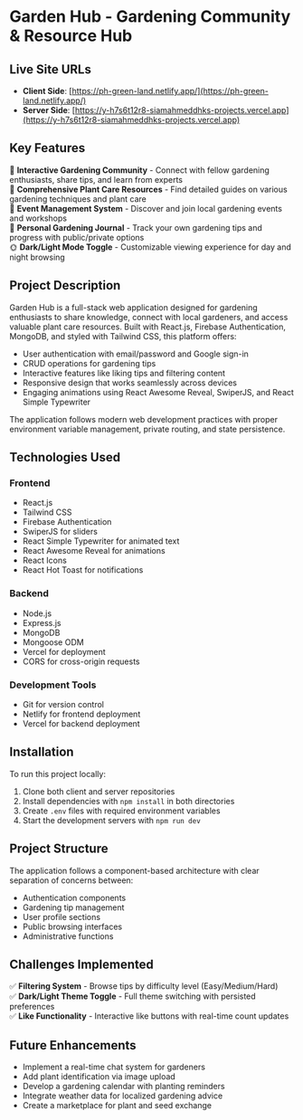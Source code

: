 # Garden Hub - Gardening Community & Resource Hub

## Live Site URLs
- **Client Side**: [https://ph-green-land.netlify.app/](https://ph-green-land.netlify.app/)
- **Server Side**: [https://y-h7s6t12r8-siamahmeddhks-projects.vercel.app](https://y-h7s6t12r8-siamahmeddhks-projects.vercel.app)

## Key Features
🌱 **Interactive Gardening Community** - Connect with fellow gardening enthusiasts, share tips, and learn from experts  
🌿 **Comprehensive Plant Care Resources** - Find detailed guides on various gardening techniques and plant care  
🌸 **Event Management System** - Discover and join local gardening events and workshops  
🍅 **Personal Gardening Journal** - Track your own gardening tips and progress with public/private options  
🌞 **Dark/Light Mode Toggle** - Customizable viewing experience for day and night browsing  

## Project Description
Garden Hub is a full-stack web application designed for gardening enthusiasts to share knowledge, connect with local gardeners, and access valuable plant care resources. Built with React.js, Firebase Authentication, MongoDB, and styled with Tailwind CSS, this platform offers:

- User authentication with email/password and Google sign-in
- CRUD operations for gardening tips
- Interactive features like liking tips and filtering content
- Responsive design that works seamlessly across devices
- Engaging animations using React Awesome Reveal, SwiperJS, and React Simple Typewriter

The application follows modern web development practices with proper environment variable management, private routing, and state persistence.

## Technologies Used
### Frontend
- React.js
- Tailwind CSS
- Firebase Authentication
- SwiperJS for sliders
- React Simple Typewriter for animated text
- React Awesome Reveal for animations
- React Icons
- React Hot Toast for notifications

### Backend
- Node.js
- Express.js
- MongoDB
- Mongoose ODM
- Vercel for deployment
- CORS for cross-origin requests

### Development Tools
- Git for version control
- Netlify for frontend deployment
- Vercel for backend deployment


## Installation
To run this project locally:

1. Clone both client and server repositories
2. Install dependencies with `npm install` in both directories
3. Create `.env` files with required environment variables
4. Start the development servers with `npm run dev`

## Project Structure
The application follows a component-based architecture with clear separation of concerns between:
- Authentication components
- Gardening tip management
- User profile sections
- Public browsing interfaces
- Administrative functions

## Challenges Implemented
✅ **Filtering System** - Browse tips by difficulty level (Easy/Medium/Hard)  
✅ **Dark/Light Theme Toggle** - Full theme switching with persisted preferences  
✅ **Like Functionality** - Interactive like buttons with real-time count updates  

## Future Enhancements
- Implement a real-time chat system for gardeners
- Add plant identification via image upload
- Develop a gardening calendar with planting reminders
- Integrate weather data for localized gardening advice
- Create a marketplace for plant and seed exchange

